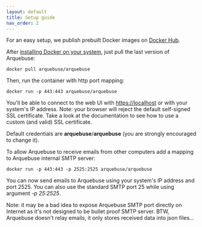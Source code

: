 ```yaml
---
layout: default
title: Setup guide
nav_order: 2
---
```


For an easy setup, we publish prebuilt Docker images on [Docker Hub](https://hub.docker.com/r/arquebuse/arquebuse).
 
After [installing Docker on your system](https://docs.docker.com/get-docker/), just pull the last version of Arquebuse:
 
    docker pull arquebuse/arquebuse
    
Then, run the container with http port mapping:
 
    docker run -p 443:443 arquebuse/arquebuse
 
You'll be able to connect to the web UI with [https://localhost](https://localhost) or with your system's IP address. Note: your browser will reject the default self-signed SSL certificate. Take a look at the documentation to see how to use a custom (and valid) SSL certificate.  
 
Default credentials are **arquebuse**/**arquebuse** (you are strongly encouraged to change it).
 
To allow Arquebuse to receive emails from other computers add a mapping to Arquebuse internal SMTP server:

    docker run -p 443:443 -p 2525:2525 arquebuse/arquebuse
    
You can now send emails to Arquebuse using your system's IP address and port 2525. You can also use the standard SMTP port 25 while using argument *-p 25:2525*.

Note: it may be a bad idea to expose Arquebuse SMTP port directly on Internet as it's not designed to be bullet proof SMTP server. BTW, Arquebuse doesn't relay emails, it only stores received data into json files...
